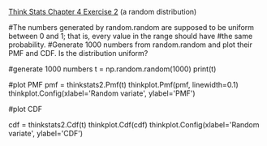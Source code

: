 [Think Stats Chapter 4 Exercise 2](http://greenteapress.com/thinkstats2/html/thinkstats2005.html#toc41) (a random distribution)

#The numbers generated by random.random are supposed to be uniform between 0 and 1; that is, every value in the range should have #the same probability.
#Generate 1000 numbers from random.random and plot their PMF and CDF. Is the distribution uniform?

#generate 1000 numbers 
t = np.random.random(1000)
print(t)

#plot PMF
pmf = thinkstats2.Pmf(t)
thinkplot.Pmf(pmf, linewidth=0.1)
thinkplot.Config(xlabel='Random variate', ylabel='PMF')



#plot CDF

cdf = thinkstats2.Cdf(t)
thinkplot.Cdf(cdf)
thinkplot.Config(xlabel='Random variate', ylabel='CDF')